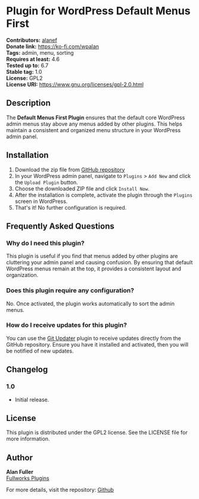 # Plugin for WordPress Default Menus First

**Contributors:** [alanef](https://github.com/alanef)  
**Donate link:** https://ko-fi.com/wpalan  
**Tags:** admin, menu, sorting  
**Requires at least:** 4.6  
**Tested up to:** 6.7  
**Stable tag:** 1.0  
**License:** GPL2  
**License URI:** https://www.gnu.org/licenses/gpl-2.0.html

## Description

The **Default Menus First Plugin** ensures that the default core WordPress admin menus stay above any menus added by other plugins. This helps maintain a consistent and organized menu structure in your WordPress admin panel.

## Installation

1. Download the zip file from [GitHub repository](https://github.com/alanef/plugin-for-wordpress-default-menus-first/archive/refs/heads/master.zip)
2. In your WordPress admin panel, navigate to `Plugins` > `Add New` and click the `Upload Plugin` button.
3. Choose the downloaded ZIP file and click `Install Now`.
4. After the installation is complete, activate the plugin through the `Plugins` screen in WordPress.
5. That's it! No further configuration is required.

## Frequently Asked Questions

### Why do I need this plugin?

This plugin is useful if you find that menus added by other plugins are cluttering your admin panel and causing confusion. By ensuring that default WordPress menus remain at the top, it provides a consistent layout and organization.

### Does this plugin require any configuration?

No. Once activated, the plugin works automatically to sort the admin menus.

### How do I receive updates for this plugin?

You can use the [Git Updater](https://github.com/afragen/git-updater) plugin to receive updates directly from the GitHub repository. Ensure you have it installed and activated, then you will be notified of new updates.

## Changelog

### 1.0
* Initial release.

## License

This plugin is distributed under the GPL2 license. See the LICENSE file for more information.

## Author

**Alan Fuller**  
[Fullworks Plugins](https://fullworksplugins.com)

For more details, visit the repository: [Github](https://github.com/alanef/wordpress-defualt-menus-first-plugin.php)